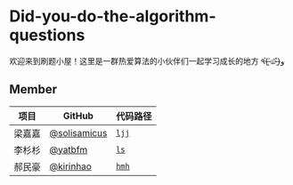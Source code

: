 # Did-you-do-the-algorithm-questions

欢迎来到刷题小屋！这里是一群热爱算法的小伙伴们一起学习成长的地方 ٩(˃̶͈̀௰˂̶͈́)و

## Member

| 项目   | GitHub                                         | 代码路径               |
| ------ | ---------------------------------------------- | ---------------------- |
| 梁嘉嘉 | [@solisamicus](https://github.com/solisamicus) | [`ljj`](ljj/README.md) |
| 李杉杉 | [@yatbfm](https://github.com/yatbfm)           | [`ls`](ls/README.md)   |
| 郝民豪 | [@kirinhao](https://github.com/kirinhao)       | [`hmh`](hmh/README.md) |
